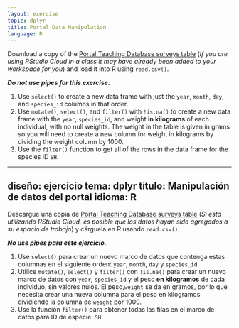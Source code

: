 ```yaml
---
layout: exercise
topic: dplyr
title: Portal Data Manipulation
language: R
---
```


Download a copy of the
[Portal Teaching Database surveys table](https://ndownloader.figshare.com/files/2292172) (*If you are using RStudio Cloud in a class it may have already been added to your workspace for you*)
and load it into R using `read.csv()`.

***Do not use pipes for this exercise.***

1. Use `select()` to create a new data frame with just the `year`, `month`,
   `day`, and `species_id` columns in that order.
2. Use `mutate()`, `select()`, and `filter()` with `!is.na()` to create a new
   data frame with
   the `year`, `species_id`, and weight **in kilograms** of each individual,
   with no null weights. The weight in the table is given in grams so you will
   need to create a new column for weight in kilograms by dividing the weight column by 1000.
3. Use the `filter()` function to get all of the rows in the data frame for the
   species ID `SH`.
---
diseño: ejercicio
tema: dplyr
título: Manipulación de datos del portal
idioma: R
---

Descargue una copia de [Portal Teaching Database surveys table](https://ndownloader.figshare.com/files/2292172) (*Si está utilizando RStudio Cloud, es posible que los datos hayan sido agregados a su espacio de trabajo*)
y cárguela en R usando `read.csv()`.

***No use pipes para este ejercicio.***

1. Use `select()` para crear un nuevo marco de datos que contenga estas columnas en el siguiente orden: `year`, `month`, `day` y `species_id`.
2. Utilice `mutate()`, `select()` y `filter()` con `!is.na()` para crear un nuevo
   marco de datos con `year`, `species_id` y el peso **en kilogramos** de cada individuo,
   sin valores nulos. El peso,`weight` se da en gramos, por lo que
   necesita crear una nueva columna para el peso en kilogramos dividiendo la columna de `weight` por 1000.
3. Use la función `filter()` para obtener todas las filas en el marco de datos para
   ID de especie: `SH`.